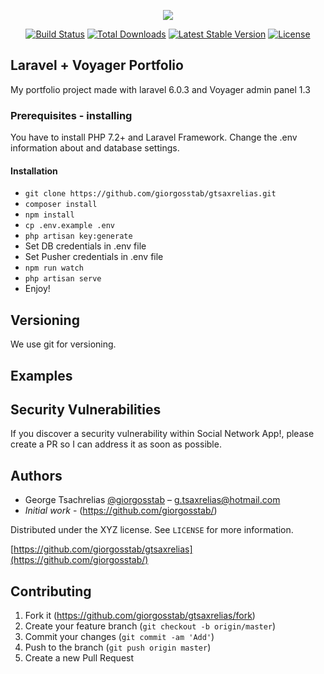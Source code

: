 <p align="center"><img src="https://gtsaxrelias.tk/assets/img/logo.png"></p>

<p align="center">
<a href="https://travis-ci.org/laravel/framework"><img src="https://travis-ci.org/laravel/framework.svg" alt="Build Status"></a>
<a href="https://packagist.org/packages/laravel/framework"><img src="https://poser.pugx.org/laravel/framework/d/total.svg" alt="Total Downloads"></a>
<a href="https://packagist.org/packages/laravel/framework"><img src="https://poser.pugx.org/laravel/framework/v/stable.svg" alt="Latest Stable Version"></a>
<a href="https://packagist.org/packages/laravel/framework"><img src="https://poser.pugx.org/laravel/framework/license.svg" alt="License"></a>
</p>

## Laravel + Voyager Portfolio

My portfolio project made with laravel 6.0.3 and Voyager admin panel 1.3  

### Prerequisites - installing

You have to install PHP 7.2+ and Laravel Framework.
Change the .env information about and database settings.


#### Installation


- `git clone https://github.com/giorgosstab/gtsaxrelias.git`
- `composer install`
- `npm install`
- `cp .env.example .env`
- `php artisan key:generate`
- Set DB credentials in .env file
- Set Pusher credentials in .env file
- `npm run watch`
- `php artisan serve`
- Enjoy!

## Versioning

We use git for versioning.

## Examples
 
## Security Vulnerabilities
If you discover a security vulnerability within Social Network App!, please create a PR so I can address it as soon as possible.

## Authors

 - George Tsachrelias [@giorgosstab](https://twitter.com/giorgosstab) – g.tsaxrelias@hotmail.com
 - *Initial work* - (https://github.com/giorgosstab/)
 
Distributed under the XYZ license. See ``LICENSE`` for more information.

[https://github.com/giorgosstab/gtsaxrelias](https://github.com/giorgosstab/)

## Contributing

1. Fork it (<https://github.com/giorgosstab/gtsaxrelias/fork>)
2. Create your feature branch (`git checkout -b origin/master`)
3. Commit your changes (`git commit -am 'Add'`)
4. Push to the branch (`git push origin master`)
5. Create a new Pull Request
